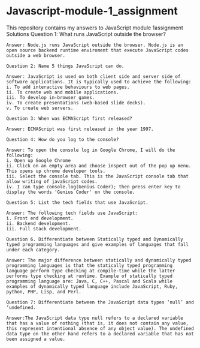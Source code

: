 # Javascript-module-1_assignment
This repository contains my answers to JavaScript module 1assignment
Solutions
    Question 1: What runs JavaScript outside the browser?

    Answer: Node.js runs JavaScript outside the browser. Node.js is an open source backend runtime enviroment that execute JavaScript codes outside a web browser.

    Question 2: Name 5 things JavaScript can do.

    Answer: JavaScript is used on both client side and server side of software applications. It is typically used to achieve the following:
    i. To add interactive behaviours to web pages.
    ii. To create web and mobile applications.
    iii. To develop in-browser games.
    iv. To create presentations (web-based slide decks).
    v. To create web servers. 

    Question 3: When was ECMAScript first released?

    Answer: ECMAScript was first released in the year 1997.

    Question 4: How do you log to the console?

    Answer: To open the console log in Google Chrome, I will do the following:
    i. Open up Google Chrome
    ii. Click on an empty area and choose inspect out of the pop up menu. This opens up chrome developer tools. 
    iii. Select the console tab. This is the JavaScript console tab that allow writing of javaScript codes.
    iv. I can type console.log(Genius Coder); then press enter key to display the words 'Genius Coder' on the console. 

    Question 5: List the tech fields that use JavaScript.

    Answer: The following tech fields use JavaScript:
    i. Front end development.
    ii. Backend development.
    iii. Full stack development.

    Question 6. Differentiate between Statically typed and Dynamically typed programming languages and give examples of languages that fall under each category.

    Answer: The major difference between statically and dynamically typed programming languages is that the statically typed programming language perform type checking at compile-time while the latter performs type checking at runtime. Example of statically typed programming language are: Java, C, C++, Pascal and Scala while examples of dynamically typed language include JavaScript, Ruby, python, PHP, Lisp, and Perl.

    Question 7: Differentiate between the JavaScript data types ‘null’ and ‘undefined. 

    Answer:The JavaScript data type null refers to a declared variable that has a value of nothing (that is, it does not contain any value, this represent intentional absence of any object value). The undefined data type on the other hand refers to a declared variable that has not been assigned a value. 
    

